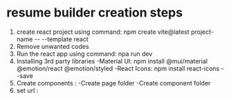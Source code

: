 # resume builder creation steps
1. create react project using command: npm create vite@latest project-name -- --template react
2. Remove unwanted codes
3. Run the react app using command: npa run dev
4. Installing 3rd party libraries
    -Material UI: npm install @mui/material @emotion/react @emotion/styled
    -React Icons: npm install react-icons --save
    <!-- -React Bootstrap -->
5. Create components :
    -Create page folder
    -Create component folder
6. set url : 